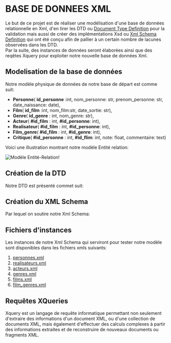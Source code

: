 # BASE DE DONNEES XML
Le but de ce projet est de réaliser une modélisation d'une base de données relationnelle en Xml, d'en tirer les DTD ou [Document Type Definition](https://fr.wikipedia.org/wiki/Document_type_definition)
pour la validation mais aussi de créer des implémentations Xsd ou [Xml Schema Definition](https://fr.wikipedia.org/wiki/XML_Schema) qui ont été conçu afin de pallier à un certain nombre de lacunes observées dans les DTD.   
Par la suite, des instances de données seront élaborées ainsi que des reqêtes Xquery pour exploiter notre nouvelle base de données Xml.


## Modelisation de la base de données
Notre modèle physique de données de notre base de départ est comme suit:   
-  **Personne**( __id_personne__ :int, nom_personne: str, prenom_personne: str, date_naissance: date),  
-  **Film**( __id_film__ :int, nom_film:str, date_sortie: str),   
-  **Genre**( __id_genre__ : int, nom_genre: str),   
-  **Acteur**( __#id_film__ : int, __#id_personne__: int),   
-  **Realisateur**( __#id_film__ : int, __#id_personne__: int),   
-  **Film_genre**( __#id_film__ : int, __#id_genre__: int),
-  **Critique**( __#id_personne__ : int, __#id_flim__: int, note: float, commentaire: text)


Voici une illustration montrant notre modèle Entité relation:     
  
  
![Modèle Entité-Relation!](https://www-apps.univ-lehavre.fr/forge/bda_group/bda/raw/master/modele_entite_relation.png "Modèle Entité Relation")  
   
## Création de la DTD  
Notre DTD est présenté commet suit:  


## Création du XML Schema  
Par lequel on soutire notre Xml Schema:  


## Fichiers d'instances  
Les instances de notre Xml Schema qui serviront pour tester notre modèle sont disponibles dans les fichiers xmls suivants:  
1.  [personnes.xml](https://www-apps.univ-lehavre.fr/forge/bda_group/bda/blob/master/instances/personnes.xml)
2.  [realisateurs.xml](https://www-apps.univ-lehavre.fr/forge/bda_group/bda/blob/master/instances/realisateurs.xml)
3.  [acteurs.xml](https://www-apps.univ-lehavre.fr/forge/bda_group/bda/blob/master/instances/acteurs.xml)
4.  [genres.xml](https://www-apps.univ-lehavre.fr/forge/bda_group/bda/blob/master/instances/genres.xml)
5.  [films.xml](https://www-apps.univ-lehavre.fr/forge/bda_group/bda/blob/master/instances/films.xml)
6.  [film_genres.xml](https://www-apps.univ-lehavre.fr/forge/bda_group/bda/blob/master/instances/film_genre.xml)
  

## Requêtes XQueries  
Xquery est un langage de requête informatique permettant non seulement d'extraire des informations d'un document XML, ou d'une collection de documents XML, mais également d'effectuer des calculs complexes à partir des informations extraites et de reconstruire de nouveaux documents ou fragments XML.

